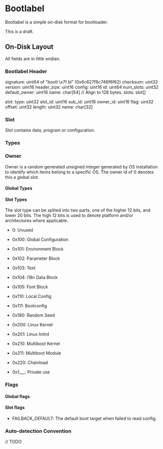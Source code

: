 # Bootlabel

Bootlabel is a simple on-disk format for bootloader.

This is a draft.

## On-Disk Layout
All fields are in little endian.

### Bootlabel Header

signature: uint64 of "bootl \x7f bl" (0x6c627f6c746f6f62)
checksum: uint32
version: uint16 
header_size: uint16
config: uint16
id: uint64
num_slots: uint32
default_owner: uint16
name: char[64]
// Align to 128 bytes.
slots: slot[]

slot:
type: uint32
slot_id: uint16
sub_id: uint16
owner_id: uint16
flag: uint32
offset: uint32 
length: uint32
name: char[32]

### Slot
Slot contains data, program or configuration. 


### Types

### Owner
Owner is a random generated unsigned integer generated by OS installation to identify which items belong to a specific OS.
The owner id of 0 denotes this a global slot.

#### Global Types

#### Slot Types
The slot type can be splited into two parts, one of the higher 12 bits, and lower 20 bits.
The high 12 bits is used to denote platform and/or architectures where applicable.

* 0: Unused
* 0x100: Global Configuration
* 0x101: Environment Block
* 0x102: Parameter Block
* 0x103: Text
* 0x104: i18n Data Block
* 0x105: Font Block
* 0x110: Local Config
* 0x111: Bootconfig

* 0x180: Random Seed
* 0x200: Linux Kernel
* 0x201: Linux Initrd
* 0x210: Multiboot Kernel
* 0x211: Multiboot Module
* 0x220: Chainload

* 0x1___: Private use

### Flags

#### Global flags

#### Slot flags
* FAILBACK_DEFAULT: The default boot target when failed to read config.


### Auto-detection Convention
// TODO